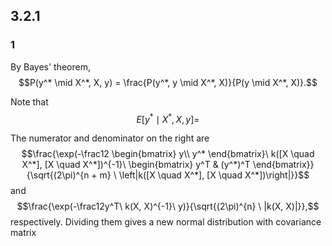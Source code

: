 ## 3.2.1
### 1
By Bayes' theorem,
$$P(y^* \mid X^*, X, y) = \frac{P(y^*, y \mid X^*, X)}{P(y \mid X^*, X)}.$$

Note that
$$E[y^* \mid X^*, X, y] = $$

The numerator and denominator on the right are
$$\frac{\exp(-\frac12
\begin{bmatrix}
y\\ y^*
\end{bmatrix}\ 
k([X \quad X^*], [X \quad X^*])^{-1}\  \begin{bmatrix}
y^T & (y^*)^T
\end{bmatrix}}{\sqrt{(2\pi)^{n + m} \ \left|k([X \quad X^*], [X \quad X^*])\right|}}$$
and
$$\frac{\exp(-\frac12y^T\ k(X, X)^{-1}\ y)}{\sqrt{(2\pi)^{n} \  |k(X, X)|}},$$
respectively.  Dividing them gives a new normal distribution with covariance matrix